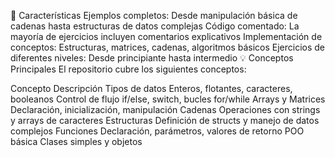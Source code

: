 🚀 Características
Ejemplos completos: Desde manipulación básica de cadenas hasta estructuras de datos complejas
Código comentado: La mayoría de ejercicios incluyen comentarios explicativos
Implementación de conceptos: Estructuras, matrices, cadenas, algoritmos básicos
Ejercicios de diferentes niveles: Desde principiante hasta intermedio
💡 Conceptos Principales
El repositorio cubre los siguientes conceptos:

Concepto	Descripción
Tipos de datos	Enteros, flotantes, caracteres, booleanos
Control de flujo	if/else, switch, bucles for/while
Arrays y Matrices	Declaración, inicialización, manipulación
Cadenas	Operaciones con strings y arrays de caracteres
Estructuras	Definición de structs y manejo de datos complejos
Funciones	Declaración, parámetros, valores de retorno
POO básica	Clases simples y objetos
